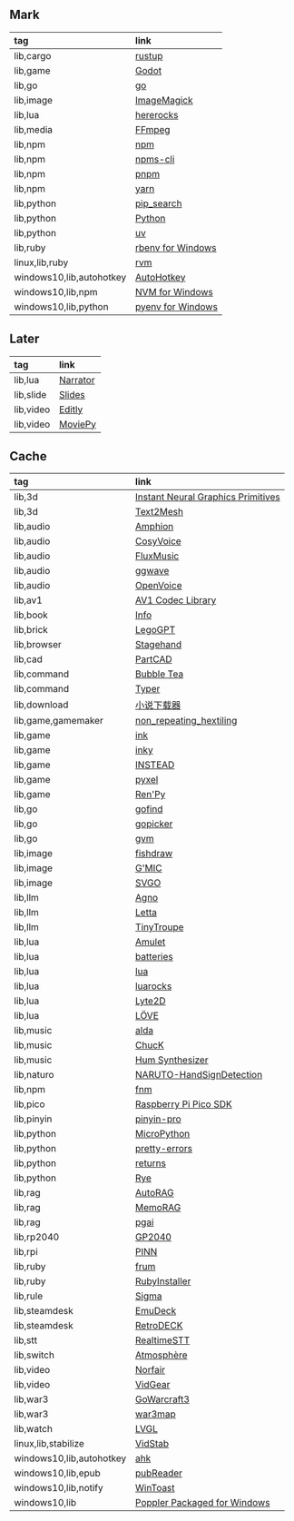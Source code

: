 ## Mark

|tag|link|
|:-|:-|
|lib,cargo|[rustup](https://rustup.rs)|
|lib,game|[Godot](https://github.com/godotengine/godot)|
|lib,go|[go](https://go.dev)|
|lib,image|[ImageMagick](https://imagemagick.org)|
|lib,lua|[hererocks](https://github.com/luarocks/hererocks)|
|lib,media|[FFmpeg](https://ffmpeg.org)|
|lib,npm|[npm](https://nodejs.org/en)|
|lib,npm|[npms-cli](https://github.com/npms-io/npms-cli)|
|lib,npm|[pnpm](https://pnpm.io)|
|lib,npm|[yarn](https://yarnpkg.com)|
|lib,python|[pip_search](https://github.com/victorgarric/pip_search)|
|lib,python|[Python](https://python.org)|
|lib,python|[uv](https://github.com/astral-sh/uv)|
|lib,ruby|[rbenv for Windows](https://github.com/ccmywish/rbenv-for-windows)|
|linux,lib,ruby|[rvm](https://github.com/rvm/rvm)|
|windows10,lib,autohotkey|[AutoHotkey](https://github.com/AutoHotkey/AutoHotkey)|
|windows10,lib,npm|[NVM for Windows](https://github.com/coreybutler/nvm-windows)|
|windows10,lib,python|[pyenv for Windows](https://github.com/pyenv-win/pyenv-win)|

## Later

|tag|link|
|:-|:-|
|lib,lua|[Narrator](https://github.com/astrochili/narrator)|
|lib,slide|[Slides](https://github.com/maaslalani/slides)|
|lib,video|[Editly](https://github.com/mifi/editly)|
|lib,video|[MoviePy](https://github.com/Zulko/moviepy)|

## Cache

|tag|link|
|:-|:-|
|lib,3d|[Instant Neural Graphics Primitives](https://github.com/NVlabs/instant-ngp)|
|lib,3d|[Text2Mesh](https://github.com/threedle/text2mesh)|
|lib,audio|[Amphion](https://github.com/open-mmlab/Amphion)|
|lib,audio|[CosyVoice](https://github.com/FunAudioLLM/CosyVoice)|
|lib,audio|[FluxMusic](https://github.com/feizc/FluxMusic)|
|lib,audio|[ggwave](https://github.com/ggerganov/ggwave)|
|lib,audio|[OpenVoice](https://github.com/myshell-ai/OpenVoice)|
|lib,av1|[AV1 Codec Library](https://github.com/m-ab-s/aom)|
|lib,book|[Info](https://github.com/xlcnd/isbntools)|
|lib,brick|[LegoGPT](https://github.com/AvaLovelace1/LegoGPT/)|
|lib,browser|[Stagehand](https://github.com/browserbase/stagehand)|
|lib,cad|[PartCAD](https://github.com/partcad/partcad)|
|lib,command|[Bubble Tea](https://github.com/charmbracelet/bubbletea)|
|lib,command|[Typer](https://github.com/tiangolo/typer)|
|lib,download|[小说下载器](https://github.com/404-novel-project/novel-downloader)|
|lib,game,gamemaker|[non_repeating_hextiling](https://github.com/Gizmo199/non_repeating_hextiling)|
|lib,game|[ink](https://github.com/inkle/ink)|
|lib,game|[inky](https://inklestudios.com/ink)|
|lib,game|[INSTEAD](https://github.com/instead-hub/instead)|
|lib,game|[pyxel](https://github.com/kitao/pyxel)|
|lib,game|[Ren'Py](https://github.com/renpy/renpy)|
|lib,go|[gofind](https://github.com/fzipp/gofind)|
|lib,go|[gopicker](https://github.com/edifierx666/gopicker)|
|lib,go|[gvm](https://github.com/danielkermode/gvm)|
|lib,image|[fishdraw](https://github.com/LingDong-/fishdraw)|
|lib,image|[G'MIC](https://gmic.eu)|
|lib,image|[SVGO](https://github.com/svg/svgo)|
|lib,llm|[Agno](https://github.com/agno-agi/agno)|
|lib,llm|[Letta](https://github.com/letta-ai/letta)|
|lib,llm|[TinyTroupe](https://github.com/microsoft/TinyTroupe)|
|lib,lua|[Amulet](https://github.com/ianmaclarty/amulet)|
|lib,lua|[batteries](https://github.com/1bardesign/batteries)|
|lib,lua|[lua](https://lua.org)|
|lib,lua|[luarocks](https://luarocks.org)|
|lib,lua|[Lyte2D](https://github.com/morew4rd/lyte2d)|
|lib,lua|[LÖVE](https://love2d.org)|
|lib,music|[alda](https://github.com/alda-lang/alda)|
|lib,music|[ChucK](https://chuck.stanford.edu)|
|lib,music|[Hum Synthesizer](https://github.com/crbulakites/hum)|
|lib,naturo|[NARUTO-HandSignDetection](https://github.com/Kazuhito00/NARUTO-HandSignDetection)|
|lib,npm|[fnm](https://github.com/Schniz/fnm)|
|lib,pico|[Raspberry Pi Pico SDK](https://github.com/raspberrypi/pico-sdk)|
|lib,pinyin|[pinyin-pro](https://github.com/zh-lx/pinyin-pro)|
|lib,python|[MicroPython](https://github.com/micropython/micropython)|
|lib,python|[pretty-errors](https://github.com/onelivesleft/PrettyErrors)|
|lib,python|[returns](https://github.com/dry-python/returns)|
|lib,python|[Rye](https://github.com/mitsuhiko/rye)|
|lib,rag|[AutoRAG](https://github.com/Marker-Inc-Korea/AutoRAG)|
|lib,rag|[MemoRAG](https://github.com/qhjqhj00/MemoRAG)|
|lib,rag|[pgai](https://github.com/timescale/pgai)|
|lib,rp2040|[GP2040](https://gp2040.info)|
|lib,rpi|[PINN](https://github.com/procount/pinn)|
|lib,ruby|[frum](https://github.com/TaKO8Ki/frum)|
|lib,ruby|[RubyInstaller](https://rubyinstaller.org)|
|lib,rule|[Sigma](https://github.com/SigmaHQ/sigma)|
|lib,steamdesk|[EmuDeck](https://github.com/dragoonDorise/EmuDeck)|
|lib,steamdesk|[RetroDECK](https://github.com/XargonWan/RetroDECK)|
|lib,stt|[RealtimeSTT](https://github.com/KoljaB/RealtimeSTT)|
|lib,switch|[Atmosphère](https://github.com/Atmosphere-NX/Atmosphere)|
|lib,video|[Norfair](https://github.com/tryolabs/norfair)|
|lib,video|[VidGear](https://github.com/abhiTronix/vidgear)|
|lib,war3|[GoWarcraft3](https://github.com/nielsAD/gowarcraft3)|
|lib,war3|[war3map](https://github.com/invoker-bot/war3map)|
|lib,watch|[LVGL](https://lvgl.io)|
|linux,lib,stabilize|[VidStab](https://github.com/georgmartius/vid.stab)|
|windows10,lib,autohotkey|[ahk](https://github.com/spyoungtech/ahk)|
|windows10,lib,epub|[pubReader](https://github.com/vers-one/EpubReader)|
|windows10,lib,notify|[WinToast](https://github.com/mohabouje/WinToast)|
|windows10,lib|[Poppler Packaged for Windows](https://github.com/oschwartz10612/poppler-windows)|
